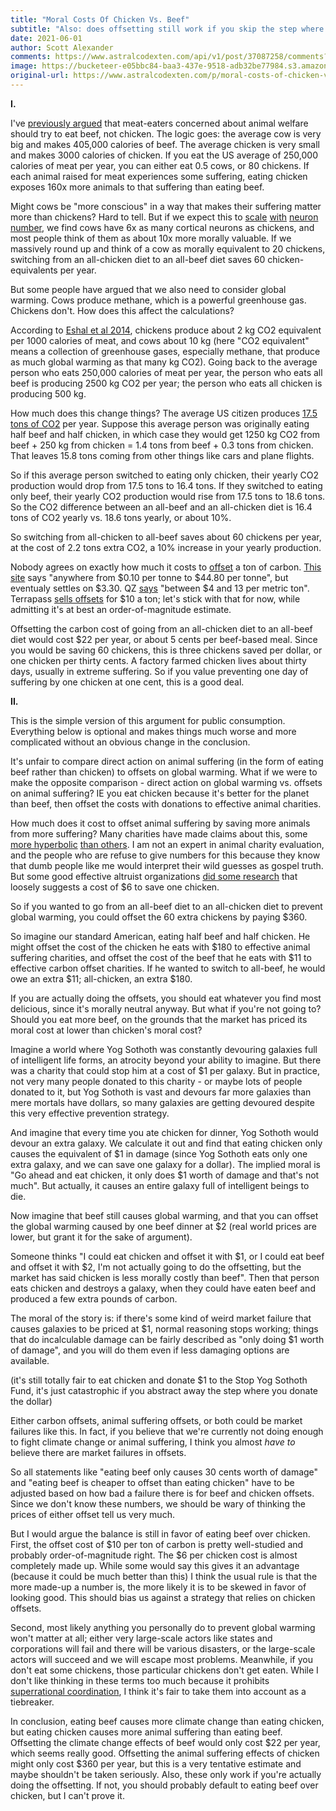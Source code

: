 ```yaml
---
title: "Moral Costs Of Chicken Vs. Beef"
subtitle: "Also: does offsetting still work if you skip the step where you pay the offsets?"
date: 2021-06-01
author: Scott Alexander
comments: https://www.astralcodexten.com/api/v1/post/37087258/comments?&all_comments=true
image: https://bucketeer-e05bbc84-baa3-437e-9518-adb32be77984.s3.amazonaws.com/public/images/9de1c2ae-546c-47f3-ab10-e41ceddf65ab_480x330.webp
original-url: https://www.astralcodexten.com/p/moral-costs-of-chicken-vs-beef
---
```

**I.**

I've [previously argued](https://slatestarcodex.com/2015/09/23/vegetarianism-for-meat-eaters/) that meat-eaters concerned about animal welfare should try to eat beef, not chicken. The logic goes: the average cow is very big and makes 405,000 calories of beef. The average chicken is very small and makes 3000 calories of chicken. If you eat the US average of 250,000 calories of meat per year, you can either eat 0.5 cows, or 80 chickens. If each animal raised for meat experiences some suffering, eating chicken exposes 160x more animals to that suffering than eating beef.

Might cows be "more conscious" in a way that makes their suffering matter more than chickens? Hard to tell. But if we expect this to [scale](https://slatestarcodex.com/2019/03/25/neurons-and-intelligence-a-birdbrained-perspective/) [with](https://slatestarcodex.com/2019/03/26/cortical-neuron-number-matches-intuitive-perceptions-of-moral-value-across-animals/) [neuron](https://slatestarcodex.com/2019/03/28/partial-retraction-of-post-on-animal-value-and-neural-number/) [number](https://slatestarcodex.com/2019/05/01/update-to-partial-retraction-of-animal-value-and-neuron-number/), we find cows have 6x as many cortical neurons as chickens, and most people think of them as about 10x more morally valuable. If we massively round up and think of a cow as morally equivalent to 20 chickens, switching from an all-chicken diet to an all-beef diet saves 60 chicken-equivalents per year.

But some people have argued that we also need to consider global warming. Cows produce methane, which is a powerful greenhouse gas. Chickens don't. How does this affect the calculations?

According to [Eshal et al 2014](https://www.pnas.org/content/111/33/11996), chickens produce about 2 kg CO2 equivalent per 1000 calories of meat, and cows about 10 kg (here "CO2 equivalent" means a collection of greenhouse gases, especially methane, that produce as much global warming as that many kg CO2). Going back to the average person who eats 250,000 calories of meat per year, the person who eats all beef is producing 2500 kg CO2 per year; the person who eats all chicken is producing 500 kg.

How much does this change things? The average US citizen produces [17.5 tons of CO2](http://www.ecocivilization.info/three-tons-carbon-dioxide-per-person-per-year.html) per year. Suppose this average person was originally eating half beef and half chicken, in which case they would get 1250 kg CO2 from beef + 250 kg from chicken = 1.4 tons from beef + 0.3 tons from chicken. That leaves 15.8 tons coming from other things like cars and plane flights.

So if this average person switched to eating only chicken, their yearly CO2 production would drop from 17.5 tons to 16.4 tons. If they switched to eating only beef, their yearly CO2 production would rise from 17.5 tons to 18.6 tons. So the CO2 difference between an all-beef and an all-chicken diet is 16.4 tons of CO2 yearly vs. 18.6 tons yearly, or about 10%.

So switching from all-chicken to all-beef saves about 60 chickens per year, at the cost of 2.2 tons extra CO2, a 10% increase in your yearly production.

Nobody agrees on exactly how much it costs to [offset](https://slatestarcodex.com/2017/08/28/contra-askell-on-moral-offsets/) a ton of carbon. [This site](https://www.energysage.com/other-clean-options/carbon-offsets/costs-and-benefits-carbon-offsets/) says "anywhere from $0.10 per tonne to $44.80 per tonne", but eventualy settles on $3.30. QZ [says](https://qz.com/974463/buying-carbon-credits-is-the-easiest-way-to-offset-your-carbon-footprint/) "between $4 and 13 per metric ton". Terrapass [sells offsets](https://www.terrapass.com/) for $10 a ton; let's stick with that for now, while admitting it's at best an order-of-magnitude estimate.

Offsetting the carbon cost of going from an all-chicken diet to an all-beef diet would cost $22 per year, or about 5 cents per beef-based meal. Since you would be saving 60 chickens, this is three chickens saved per dollar, or one chicken per thirty cents. A factory farmed chicken lives about thirty days, usually in extreme suffering. So if you value preventing one day of suffering by one chicken at one cent, this is a good deal.

**II.**

This is the simple version of this argument for public consumption. Everything below is optional and makes things much worse and more complicated without an obvious change in the conclusion.

It's unfair to compare direct action on animal suffering (in the form of eating beef rather than chicken) to offsets on global warming. What if we were to make the opposite comparison - direct action on global warming vs. offsets on animal suffering? IE you eat chicken because it's better for the planet than beef, then offset the costs with donations to effective animal charities.

How much does it cost to offset animal suffering by saving more animals from more suffering? Many charities have made claims about this, some [more hyperbolic](https://medium.com/@harrisonnathan/the-problems-with-animal-charity-evaluators-in-brief-cd56b8cb5908) [than others](https://animalcharityevaluators.org/blog/response-to-a-recent-critique-of-our-research/). I am not an expert in animal charity evaluation, and the people who are refuse to give numbers for this because they know that dumb people like me would interpret their wild guesses as gospel truth. But some good effective altruist organizations [did some research](https://forum.effectivealtruism.org/posts/9ShnvD6Zprhj77zD8/animal-equality-showed-that-advocating-for-diet-change-works) that loosely suggests a cost of $6 to save one chicken.

So if you wanted to go from an all-beef diet to an all-chicken diet to prevent global warming, you could offset the 60 extra chickens by paying $360.

So imagine our standard American, eating half beef and half chicken. He might offset the cost of the chicken he eats with $180 to effective animal suffering charities, and offset the cost of the beef that he eats with $11 to effective carbon offset charities. If he wanted to switch to all-beef, he would owe an extra $11; all-chicken, an extra $180.

If you are actually doing the offsets, you should eat whatever you find most delicious, since it's morally neutral anyway. But what if you're not going to? Should you eat more beef, on the grounds that the market has priced its moral cost at lower than chicken's moral cost?

Imagine a world where Yog Sothoth was constantly devouring galaxies full of intelligent life forms, an atrocity beyond your ability to imagine. But there was a charity that could stop him at a cost of $1 per galaxy. But in practice, not very many people donated to this charity - or maybe lots of people donated to it, but Yog Sothoth is vast and devours far more galaxies than mere mortals have dollars, so many galaxies are getting devoured despite this very effective prevention strategy. 

And imagine that every time you ate chicken for dinner, Yog Sothoth would devour an extra galaxy. We calculate it out and find that eating chicken only causes the equivalent of $1 in damage (since Yog Sothoth eats only one extra galaxy, and we can save one galaxy for a dollar). The implied moral is "Go ahead and eat chicken, it only does $1 worth of damage and that's not much". But actually, it causes an entire galaxy full of intelligent beings to die.

Now imagine that beef still causes global warming, and that you can offset the global warming caused by one beef dinner at $2 (real world prices are lower, but grant it for the sake of argument).

Someone thinks "I could eat chicken and offset it with $1, or I could eat beef and offset it with $2, I'm not actually going to do the offsetting, but the market has said chicken is less morally costly than beef". Then that person eats chicken and destroys a galaxy, when they could have eaten beef and produced a few extra pounds of carbon.

The moral of the story is: if there's some kind of weird market failure that causes galaxies to be priced at $1, normal reasoning stops working; things that do incalculable damage can be fairly described as "only doing $1 worth of damage", and you will do them even if less damaging options are available.

(it's still totally fair to eat chicken and donate $1 to the Stop Yog Sothoth Fund, it's just catastrophic if you abstract away the step where you donate the dollar)

Either carbon offsets, animal suffering offsets, or both could be market failures like this. In fact, if you believe that we're currently not doing enough to fight climate change or animal suffering, I think you almost _have to_ believe there are market failures in offsets. 

So all statements like "eating beef only causes 30 cents worth of damage" and "eating beef is cheaper to offset than eating chicken" have to be adjusted based on how bad a failure there is for beef and chicken offsets. Since we don't know these numbers, we should be wary of thinking the prices of either offset tell us very much.

But I would argue the balance is still in favor of eating beef over chicken. First, the offset cost of $10 per ton of carbon is pretty well-studied and probably order-of-magnitude right. The $6 per chicken cost is almost completely made up. While some would say this gives it an advantage (because it could be much better than this) I think the usual rule is that the more made-up a number is, the more likely it is to be skewed in favor of looking good. This should bias us against a strategy that relies on chicken offsets.

Second, most likely anything you personally do to prevent global warming won't matter at all; either very large-scale actors like states and corporations will fail and there will be various disasters, or the large-scale actors will succeed and we will escape most problems. Meanwhile, if you don't eat some chickens, those particular chickens don't get eaten. While I don't like thinking in these terms too much because it prohibits [superrational coordination](https://en.wikipedia.org/wiki/Superrationality), I think it's fair to take them into account as a tiebreaker.

In conclusion, eating beef causes more climate change than eating chicken, but eating chicken causes more animal suffering than eating beef. Offsetting the climate change effects of beef would only cost $22 per year, which seems really good. Offsetting the animal suffering effects of chicken might only cost $360 per year, but this is a very tentative estimate and maybe shouldn't be taken seriously. Also, these only work if you're actually doing the offsetting. If not, you should probably default to eating beef over chicken, but I can't prove it.
